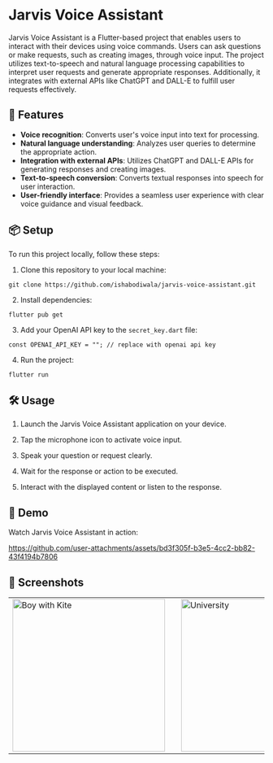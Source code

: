 # Jarvis Voice Assistant

Jarvis Voice Assistant is a Flutter-based project that enables users to interact with their devices using voice commands. Users can ask questions or make requests, such as creating images, through voice input. The project utilizes text-to-speech and natural language processing capabilities to interpret user requests and generate appropriate responses. Additionally, it integrates with external APIs like ChatGPT and DALL-E to fulfill user requests effectively.

## 🚀 Features

- **Voice recognition**: Converts user's voice input into text for processing.
- **Natural language understanding**: Analyzes user queries to determine the appropriate action.
- **Integration with external APIs**: Utilizes ChatGPT and DALL-E APIs for generating responses and creating images.
- **Text-to-speech conversion**: Converts textual responses into speech for user interaction.
- **User-friendly interface**: Provides a seamless user experience with clear voice guidance and visual feedback.

## 📦 Setup
To run this project locally, follow these steps:

1. Clone this repository to your local machine:

```
git clone https://github.com/ishabodiwala/jarvis-voice-assistant.git
```

2. Install dependencies:

```
flutter pub get
```

3. Add your OpenAI API key to the `secret_key.dart` file:

```
const OPENAI_API_KEY = ""; // replace with openai api key
```

4. Run the project:

```
flutter run
```

## 🛠️ Usage

1. Launch the Jarvis Voice Assistant application on your device.

2. Tap the microphone icon to activate voice input.

3. Speak your question or request clearly.

4. Wait for the response or action to be executed.

5. Interact with the displayed content or listen to the response.



## 🎥 Demo

Watch Jarvis Voice Assistant in action:

https://github.com/user-attachments/assets/bd3f305f-b3e5-4cc2-bb82-43f4194b7806

## 📸 **Screenshots**

<table>
  <tr>
    <td><img src="https://github.com/user-attachments/assets/2527785c-b54b-49c2-9732-e2287d35dfa7" width="300" alt="Boy with Kite" /></td>
    <td width="20"></td>
    <td><img src="https://github.com/user-attachments/assets/5d4b24fe-bf63-4fa0-8eb2-becc8807b4ad" width="300" alt="University" /></td>
    <td width="20"></td>
    <td><img src="https://github.com/user-attachments/assets/deffa687-6439-440c-806d-37348def2440" width="300" alt="Cats" /></td>
  </tr>
</table>

